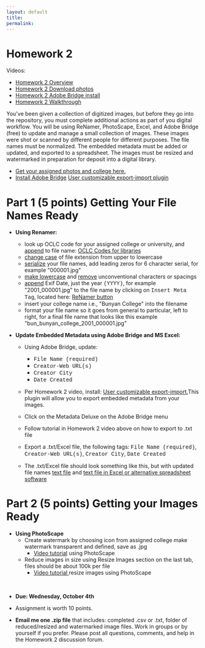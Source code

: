 ```yaml
---
layout: default
title: 
permalink:
---
```


<h1> Homework 2</h1>

Videos:

- <a href="https://youtu.be/cEJkqgh2yvk" target="_blank">Homework 2 Overview</a>
- <a href="https://youtu.be/z4JI3Xs2qXk" target="_blank">Homework 2 Download photos</a>
- <a href="https://youtu.be/PmwzLhzRbA0" target="_blank">Homework 2 Adobe Bridge install</a>
- <a href="https://youtu.be/wivyD2w6nMc" target="_blank">Homework 2 Walkthrough</a>

You've been given a collection of digitized images, but before they go into the repository, you must complete additional actions as part of you digital workflow. You will be using ReNamer, PhotoScape, Excel, and Adobe Bridge (free) to update and manage a small collection of images. These images were shot or scanned by different people for different purposes. The file names must be normalized. The embedded metadata must be added or updated, and exported to a spreadsheet. The images must be resized and watermarked in preparation for deposit into a digital library.  
- <a href="https://markwolfeman.github.io/ist653/assignments/college_photo_list.html" target="_blank">Get your assigned photos and college here.</a>
- <a href="https://www.adobe.com/products/bridge.html" target="_blank">Install Adobe Bridge</a>
<a href="https://metadatadeluxe.github.io/adobe_bridge_custom_export-import.html" target="_blank">User customizable export-import plugin</a>


# Part 1 (5 points) Getting Your File Names Ready

- **Using Renamer:**
<a href="" target="_blank"></a>
	- look up OCLC code for your assigned college or university, and <u>append</u> to file name: <a href="http://www.oclc.org/contacts/libraries.en.html" target="_blank">OCLC Codes for libraries</a>
	- <u>change case</u> of file extension from upper to lowercase
	- <u>serialize</u> your file names, add leading zeros for 6 character serial, for example "000001.jpg"
	- <u>make lowercase</u> and <u>remove</u> unconventional characters or spacings
	- <u>append</u> Exif Date, just the year <span style="font-family:Courier">(YYYY)</span>, for example "2001_000001.jpg" to the file name by clicking on <span style="font-family:Courier">Insert Meta Tag</span>, located here: <a href="https://markwolfeman.github.io/ist653/assignments/insert_meta_tag.JPG" target="_blank">ReNamer button</a>
	- insert your college name i.e., "Bunyan College" into the filename
	- format your file name so it goes from general to particular, left to right, for a final file name that looks like this example "bun_bunyan_college_2001_000001.jpg"


- **Update Embedded Metadata using Adobe Bridge and MS Excel:**

	- Using Adobe Bridge, update:
		- <span style="font-family:Courier">File Name (required)</span>
		- <span style="font-family:Courier">Creator-Web URL(s)</span> 
		- <span style="font-family:Courier">Creator City</span>
		- <span style="font-family:Courier">Date Created</span>



	- Per Homework 2 video, install: <a href="https://metadatadeluxe.github.io/" target="_blank">User customizable export-import.</a>This plugin will allow you to export embedded metadata from your images.
	- Click on the Metadata Deluxe on the Adobe Bridge menu 
	- Follow tutorial in Homework 2 video above on how to export to .txt file
	- Export a .txt/Excel file, the following tags: <span style="font-family:Courier">File Name (required)</span>, <span style="font-family:Courier">Creator-Web URL(s)</span>, <span style="font-family:Courier">Creator City</span>, <span style="font-family:Courier">Date Created</span>
	- The .txt/Excel file should look something like this, but with updated file names <a href="https://markwolfeman.github.io/ist653/assignments/completed_text_file.JPG" target="_blank">text file</a> and <a href="https://markwolfeman.github.io/ist653/assignments/completed_text_file_in_excel.JPG" target="_blank">text file in Excel or alternative spreadsheet software</a> 


# Part 2 (5 points) Getting your Images Ready

- **Using PhotoScape**
	- Create watermark by choosing icon from assigned college make watermark transparent and defined, save as .jpg
		- <a href="https://youtu.be/ei0UoIIU_Yo?si=N1S4I-UNHj_-IjpG" target="_blank">Video tutorial</a> using PhotoScape 
	- Reduce images in size using Resize Images section on the last tab, files should be about 100k per file
		- <a href="https://www.youtube.com/watch?v=PSxEFQGZl94" target="_blank">Video tutorial </a>resize images using PhotoScape 
<br/>

- **Due: Wednesday, October 4th** 

- Assignment is worth 10 points. 

- **Email me one .zip file** that includes: completed .csv or .txt, folder of reduced/resized and watermarked image files. Work in groups or by yourself if you prefer. Please post all questions, comments, and help in the Homework 2 discussion forum. 